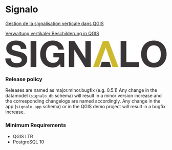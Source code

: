 # Signalo

[Gestion de la signalisation verticale dans QGIS](https://signalo.ch/fr)

[Verwaltung vertikaler Beschilderung in QGIS](https://signalo.ch/de)

![Signalo Logo](./images/logo_full.svg)

### Release policy

Releases are named as major.minor.bugfix (e.g. 0.5.1)
Any change in the datamodel (`signalo_db` schema) will result in a minor version increase and the corresponding changelogs are named accordingly.
Any change in the app (`signalo_app` schema) or in the QGIS demo project will result in a bugfix increase.

### Minimum Requirements

  * QGIS LTR
  * PostgreSQL 10
